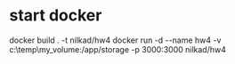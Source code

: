 # start docker
docker build . -t nilkad/hw4
docker run -d --name hw4 -v c:\temp\my_volume:/app/storage -p 3000:3000 nilkad/hw4